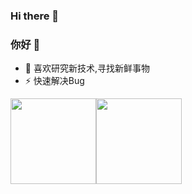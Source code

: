 ### Hi there 👋

### 你好 👋


- 🤔 喜欢研究新技术,寻找新鲜事物
- ⚡ 快速解决Bug

<img align="" height="137px" src="https://github-readme-stats.vercel.app/api?username=1054959069&hide_title=true&hide_border=true&show_icons=true&include_all_commits=true&line_height=21&bg_color=0,EC6C6C,FFD479,FFFC79,73FA79&theme=graywhite&locale=cn" /><img align="" height="137px" src="https://github-readme-stats.vercel.app/api/top-langs/?username=1054959069&hide_title=true&hide_border=true&layout=compact&bg_color=0,73FA79,73FDFF,D783FF&theme=graywhite&locale=cn" />
